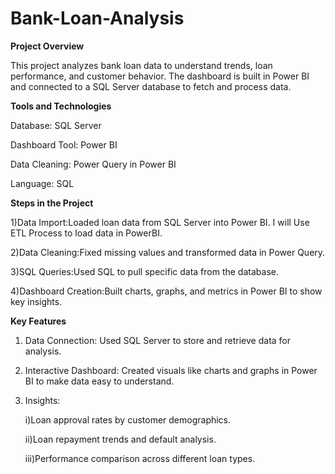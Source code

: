 # Bank-Loan-Analysis

**Project Overview**

This project analyzes bank loan data to understand trends, loan performance, and customer behavior. 
The dashboard is built in Power BI and connected to a SQL Server database to fetch and process data.

**Tools and Technologies**

Database: SQL Server

Dashboard Tool: Power BI

Data Cleaning: Power Query in Power BI

Language: SQL

**Steps in the Project**

1)Data Import:Loaded loan data from SQL Server into Power BI. I will Use ETL Process to load data in PowerBI.

2)Data Cleaning:Fixed missing values and transformed data in Power Query.

3)SQL Queries:Used SQL to pull specific data from the database.

4)Dashboard Creation:Built charts, graphs, and metrics in Power BI to show key insights.

**Key Features**

1) Data Connection: Used SQL Server to store and retrieve data for analysis.

2) Interactive Dashboard: Created visuals like charts and graphs in Power BI to make data easy to understand.

4) Insights:
   
      i)Loan approval rates by customer demographics.
   
      ii)Loan repayment trends and default analysis.
   
      iii)Performance comparison across different loan types.
